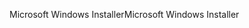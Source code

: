 <span data-ttu-id="e31f6-101">Microsoft Windows Installer</span><span class="sxs-lookup"><span data-stu-id="e31f6-101">Microsoft Windows Installer</span></span>